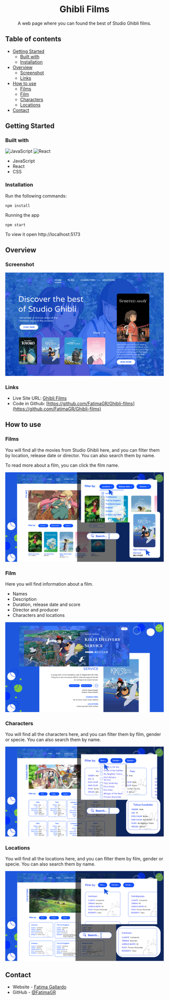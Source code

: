 <h1 align="center">Ghibli Films</h1>

<div align="center">
   A web page where you can found the best of Studio Ghibli films.
</div>

## Table of contents
- [Getting Started](#getting-started)
  - [Built with](#built-with)
  - [Installation](#installation)
- [Overview](#overview)
  - [Screenshot](#screenshot)
  - [Links](#links)
- [How to use](#how-to-use)
  - [Films](#films)
  - [Film](#film)
  - [Characters](#characters)
  - [Locations](#locations)
- [Contact](#contact)

## Getting Started
### Built with
![JavaScript](https://img.shields.io/badge/-JavaScript-black?style=flat-square&logo=javascript)
![React](https://img.shields.io/badge/-React-%23282C34?style=flat-square&logo=react)
- JavaScript
- React
- CSS

### Installation
Run the following commands:
```
npm install
```
Running the app
```
npm start
```
To view it open http://localhost:5173

## Overview
### Screenshot
![](./src/assets/readme/Home.png)

### Links
- Live Site URL: [Ghibli Films](https://eatable-fg.vercel.app)
- Code in Github: [https://github.com/FatimaGR/Ghibli-films](https://github.com/FatimaGR/Ghibli-films)

## How to use
### Films
You will find all the movies from Studio Ghibli here, and you can filter them by location, release date or director. You can also search them by name.

To read more about a film, you can click the film name.

![](./src/assets/readme/Films.png)

### Film
Here you will find information about a film.
- Names
- Description
- Duration, release date and score
- Director and producer
- Characters and locations

![](./src/assets/readme/Film.png)

### Characters
You will find all the characters here, and you can filter them by film, gender or specie. You can also search them by name.

![](./src/assets/readme/Characters.png)

### Locations
You will find all the locations here, and you can filter them by film, gender or specie. You can also search them by name.

![](./src/assets/readme/Locations.png)

## Contact
- Website - [Fatima Gallardo](https://porfolio-website-gules.vercel.app)
- GitHub - [@FatimaGR](https://github.com/FatimaGR)